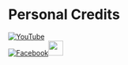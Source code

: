 # Personal Credits

[![YouTube](https://upload.wikimedia.org/wikipedia/commons/e/e1/Logo_of_YouTube_%282015-2017%29.svg)](https://www.youtube.com/@LearnMathWithTonyBM)  
[![Facebook](https://upload.wikimedia.org/wikipedia/commons/5/51/Facebook_f_logo_%282019%29.svg)](https://www.facebook.com/LearnMathWithTonyBM)<img src="https://upload.wikimedia.org/wikipedia/commons/5/51/Facebook_f_logo_%282019%29.svg" width="30">
